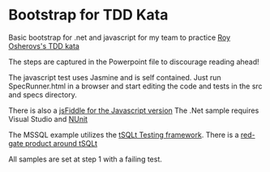 Bootstrap for TDD Kata
======================

Basic bootstrap for .net and javascript for my team to practice [Roy Osherovs's TDD kata](http://osherove.com/tdd-kata-1/)

The steps are captured in the Powerpoint file to discourage reading ahead!

The javascript test uses Jasmine and is self contained.  Just run SpecRunner.html in a browser and start editing the code and tests in the src and specs directory.

There is also a [jsFiddle for the Javascript version](http://jsfiddle.net/aaronheld/fZMQF/)
The .Net sample requires Visual Studio and [NUnit](http://www.nunit.org/)

The MSSQL example utilizes the [tSQLt Testing framework](http://tsqlt.org/).  There is a [red-gate product around tSQLt](http://www.red-gate.com/products/sql-development/sql-test/)

All samples are set at step 1 with a failing test.